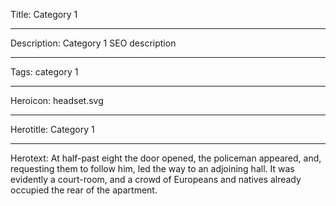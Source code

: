 Title: Category 1

----

Description: Category 1 SEO description

----

Tags: category 1

----

Heroicon: headset.svg

----

Herotitle: Category 1

----

Herotext: At half-past eight the door opened, the policeman appeared, and, requesting them to follow him, led the way to an adjoining hall. It was evidently a court-room, and a crowd of Europeans and natives already occupied the rear of the apartment.
